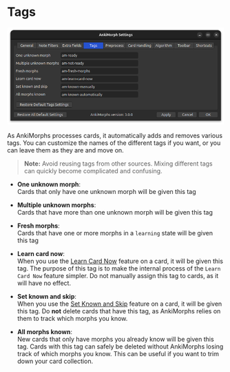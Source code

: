 # Tags

![tags-tab.png](../../../img/tags-tab.png)

As AnkiMorphs processes cards, it automatically adds and removes various tags. You can customize the names
of the different tags if you want, or you can leave them as they are and move on.

> **Note:** Avoid reusing tags from other sources. Mixing different tags can quickly become complicated and confusing. 

* **One unknown morph**:  
  Cards that only have one unknown morph will be given this tag

* **Multiple unknown morphs**:  
  Cards that have more than one unknown morph will be given this tag
* **Fresh morphs**:  
  Cards that have one or more morphs in a `learning` state will be given this tag
* **Learn card now**:  
  When you use the [Learn Card Now](../../usage/browser.md) feature on a card, it will be given this tag. The purpose of
  this tag is to make the internal process of the `Learn Card Now` feature simpler. Do not manually assign this tag to
  cards, as it will have no effect.
* **Set known and skip**:  
  When you use the [Set Known and Skip](../../usage/reviewing-cards.md#encountering-morphs-you-already-know) feature on
  a card, it will be given this tag. Do **not** delete cards that have this tag, as AnkiMorphs relies on them to track
  which morphs you know.
* **All morphs known**:  
  New cards that only have morphs you already know will be given this tag. Cards with this tag can safely be deleted
  without AnkiMorphs losing track of which morphs you know. This can be useful if you want to trim down your card
  collection.

